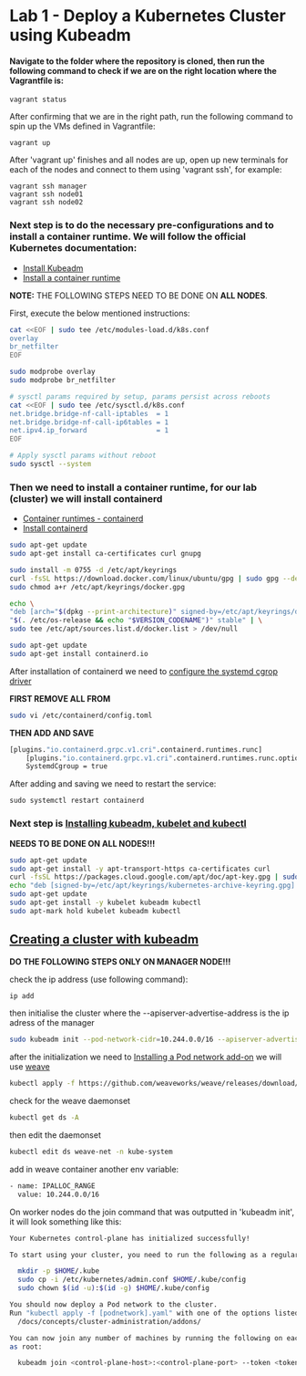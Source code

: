 # Lab 1 - Deploy a Kubernetes Cluster using Kubeadm

#### Navigate to the folder where the repository is cloned, then run the following command to check if we are on the right location where the Vagrantfile is:

```
vagrant status
```

After confirming that we are in the right path, run the following command to spin up the VMs defined in Vagrantfile:
```
vagrant up
```

After 'vagrant up' finishes and all nodes are up, open up new terminals for each of the nodes and connect to them using 'vagrant ssh', for example:
```
vagrant ssh manager
vagrant ssh node01
vagrant ssh node02
```

### Next step is to do the necessary pre-configurations and to install a container runtime. We will follow the official Kubernetes documentation:

- [Install Kubeadm](https://kubernetes.io/docs/setup/production-environment/tools/kubeadm/install-kubeadm/)
- [Install a container runtime](https://kubernetes.io/docs/setup/production-environment/container-runtimes/)

**NOTE:** THE FOLLOWING STEPS NEED TO BE DONE ON **ALL NODES**.

First, execute the below mentioned instructions:

```bash
cat <<EOF | sudo tee /etc/modules-load.d/k8s.conf
overlay
br_netfilter
EOF

sudo modprobe overlay
sudo modprobe br_netfilter

# sysctl params required by setup, params persist across reboots
cat <<EOF | sudo tee /etc/sysctl.d/k8s.conf
net.bridge.bridge-nf-call-iptables  = 1
net.bridge.bridge-nf-call-ip6tables = 1
net.ipv4.ip_forward                 = 1
EOF

# Apply sysctl params without reboot
sudo sysctl --system
```

### Then we need to install a container runtime, for our lab (cluster) we will install containerd
- [Container runtimes - containerd](https://kubernetes.io/docs/setup/production-environment/container-runtimes/#containerd)
- [Install containerd](https://docs.docker.com/engine/install/ubuntu/#install-using-the-repository)

```bash
sudo apt-get update
sudo apt-get install ca-certificates curl gnupg

sudo install -m 0755 -d /etc/apt/keyrings
curl -fsSL https://download.docker.com/linux/ubuntu/gpg | sudo gpg --dearmor -o /etc/apt/keyrings/docker.gpg 
sudo chmod a+r /etc/apt/keyrings/docker.gpg

echo \
"deb [arch="$(dpkg --print-architecture)" signed-by=/etc/apt/keyrings/docker.gpg] https://download.docker.com/linux/ubuntu \
"$(. /etc/os-release && echo "$VERSION_CODENAME")" stable" | \
sudo tee /etc/apt/sources.list.d/docker.list > /dev/null

sudo apt-get update
sudo apt-get install containerd.io 
```
After installation of containerd we need to [configure the systemd cgrop driver](https://kubernetes.io/docs/setup/production-environment/container-runtimes/#containerd-systemd)

**FIRST REMOVE ALL FROM**
```bash
sudo vi /etc/containerd/config.toml
```
**THEN ADD AND SAVE**
```bash
[plugins."io.containerd.grpc.v1.cri".containerd.runtimes.runc]
    [plugins."io.containerd.grpc.v1.cri".containerd.runtimes.runc.options]
    SystemdCgroup = true
```
After adding and saving we need to restart the service:
```
sudo systemctl restart containerd
```

### Next step is [Installing kubeadm, kubelet and kubectl](https://kubernetes.io/docs/setup/production-environment/tools/kubeadm/install-kubeadm/#installing-kubeadm-kubelet-and-kubectl)
  
**NEEDS TO BE DONE ON ALL NODES!!!**
```bash
sudo apt-get update
sudo apt-get install -y apt-transport-https ca-certificates curl
curl -fsSL https://packages.cloud.google.com/apt/doc/apt-key.gpg | sudo gpg --dearmor -o /etc/apt/keyrings/kubernetes-archive-keyring.gpg
echo "deb [signed-by=/etc/apt/keyrings/kubernetes-archive-keyring.gpg] https://apt.kubernetes.io/ kubernetes-xenial main" | sudo tee /etc/apt/sources.list.d/kubernetes.list
sudo apt-get update
sudo apt-get install -y kubelet kubeadm kubectl
sudo apt-mark hold kubelet kubeadm kubectl
```

## [Creating a cluster with kubeadm](https://kubernetes.io/docs/setup/production-environment/tools/kubeadm/create-cluster-kubeadm/)

**DO THE FOLLOWING STEPS ONLY ON MANAGER NODE!!!**

check the ip address (use following command):
```bash
ip add
```
then initialise the cluster where the --apiserver-advertise-address is the ip adress of the manager
```bash
sudo kubeadm init --pod-network-cidr=10.244.0.0/16 --apiserver-advertise-address=192.168.56.2
```
after the initialization we need to [Installing a Pod network add-on](https://kubernetes.io/docs/setup/production-environment/tools/kubeadm/create-cluster-kubeadm/#pod-network)
we will use [weave](https://github.com/weaveworks/weave)
```bash
kubectl apply -f https://github.com/weaveworks/weave/releases/download/v2.8.1/weave-daemonset-k8s.yaml
```
check for the weave daemonset
```bash
kubectl get ds -A
```
then edit the daemonset 
```bash
kubectl edit ds weave-net -n kube-system
```
add in weave container another env variable:
```bash
- name: IPALLOC_RANGE
  value: 10.244.0.0/16
```

On worker nodes do the join command that was outputted in 'kubeadm init', it will look something like this:
```bash
Your Kubernetes control-plane has initialized successfully!

To start using your cluster, you need to run the following as a regular user:

  mkdir -p $HOME/.kube
  sudo cp -i /etc/kubernetes/admin.conf $HOME/.kube/config
  sudo chown $(id -u):$(id -g) $HOME/.kube/config

You should now deploy a Pod network to the cluster.
Run "kubectl apply -f [podnetwork].yaml" with one of the options listed at:
  /docs/concepts/cluster-administration/addons/

You can now join any number of machines by running the following on each node
as root:

  kubeadm join <control-plane-host>:<control-plane-port> --token <token> --discovery-token-ca-cert-hash sha256:<hash>
```

